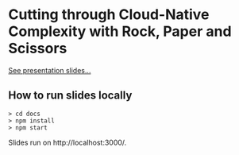 # Cutting through Cloud-Native Complexity with Rock, Paper and Scissors

[See presentation slides...](https://crossnative.github.io/soko-rps)

## How to run slides locally

````
> cd docs
> npm install 
> npm start
````
Slides run on http://localhost:3000/.